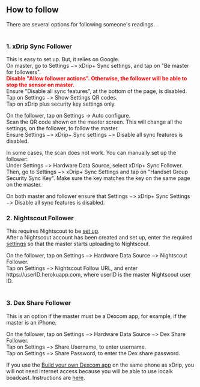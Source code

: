 ## How to follow  
  
There are several options for following someone's readings.  
<br/>

### 1. xDrip Sync Follower  
This is easy to set up.  But, it relies on Google.  
On master, go to Settings &#8722;> xDrip+ Sync settings, and tap on "Be master for followers".  
**<span style="color:red">Disable "Allow follower actions".  Otherwise, the follower will be able to stop the sensor on master.</span>**  
Ensure "Disable all sync features", at the bottom of the page, is disabled.  
Tap on Settings &#8722;> Show Settings QR codes.  
Tap on xDrip plus security key settings only.  

On the follower, tap on Settings -> Auto configure.  
Scan the QR code shown on the master screen.  This will change all the settings, on the follower, to follow the master.  
Ensure Settings &#8722;> xDrip+ Sync settings &#8722;> Disable all sync features is disabled.  

In some cases, the scan does not work.  You can manually set up the follower:  
Under Settings &#8722;> Hardware Data Source, select xDrip+ Sync Follower.  
Then, go to Settings &#8722;> xDrip+ Sync Settings and tap on "Handset Group Security Sync Key".  Make sure the key matches the key on the same page on the master.  

On both master and follower ensure that Settings &#8722;> xDrip+ Sync Settings &#8722;> Disable all sync features is disabled.
<br/>

### 2. Nightscout Follower  
This requires Nightscout to be [set up](./Nightscout.md).  
After a Nightscout account has been created and set up, enter the required [settings](./Nightscout-Settings.md) so that the master starts uploading to Nightscout.  

On the follower, tap on Settings &#8722;> Hardware Data Source &#8722;> Nightscout Follower.  
Tap on Settings &#8722;> Nightscout Follow URL, and enter https<nolink>://userID.herokuapp.com, where userID is the master Nightscout user ID.  
<br/>

### 3. Dex Share Follower
This is an option if the master must be a Dexcom app, for example, if the master is an iPhone.  

On the follower, tap on Settings &#8722;> Hardware Data Source &#8722;> Dex Share Follower.  
Tap on Settings &#8722;> Share Username, to enter username.  
Tap on Settings &#8722;> Share Password, to enter the Dex share password.  
  
If you use the [Build your own Dexcom app](https://docs.google.com/forms/d/e/1FAIpQLScD76G0Y-BlL4tZljaFkjlwuqhT83QlFM5v6ZEfO7gCU98iJQ/viewform?fbzx=2196386787609383750&fbclid=IwAR2aL8Cps1s6W8apUVK-gOqgGpA-McMPJj9Y8emf_P0-_gAsmJs6QwAY-o0) on the same phone as xDrip, you will not need internet access because you will be able to use localk boadcast.  Instructions are [here](./DexcomAppxDrip.md).  
